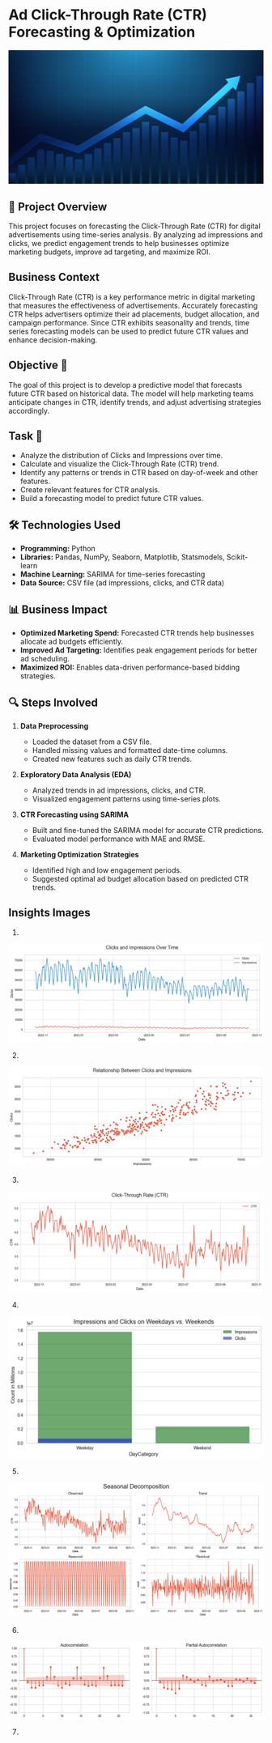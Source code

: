 # Ad Click-Through Rate (CTR) Forecasting & Optimization  
![](https://github.com/Shaikh-areeb/Ads_CTR-Forecasting/blob/main/insights%20images/forecasting.jpg)

## 📌 Project Overview  
This project focuses on forecasting the Click-Through Rate (CTR) for digital advertisements using time-series analysis. By analyzing ad impressions and clicks, we predict engagement trends to help businesses optimize marketing budgets, improve ad targeting, and maximize ROI.  

## Business Context
Click-Through Rate (CTR) is a key performance metric in digital marketing that measures the effectiveness of advertisements. Accurately forecasting CTR helps advertisers optimize their ad placements, budget allocation, and campaign performance. Since CTR exhibits seasonality and trends, time series forecasting models can be used to predict future CTR values and enhance decision-making.

## Objective 🎯
The goal of this project is to develop a predictive model that forecasts future CTR based on historical data. The model will help marketing teams anticipate changes in CTR, identify trends, and adjust advertising strategies accordingly.

## Task 📃

- Analyze the distribution of Clicks and Impressions over time.
- Calculate and visualize the Click-Through Rate (CTR) trend.
- Identify any patterns or trends in CTR based on day-of-week and other features.
- Create relevant features for CTR analysis.
- Build a forecasting model to predict future CTR values.

## 🛠️ Technologies Used  
- **Programming:** Python  
- **Libraries:** Pandas, NumPy, Seaborn, Matplotlib, Statsmodels, Scikit-learn  
- **Machine Learning:** SARIMA for time-series forecasting  
- **Data Source:** CSV file (ad impressions, clicks, and CTR data)  

## 📊 Business Impact  
- **Optimized Marketing Spend:** Forecasted CTR trends help businesses allocate ad budgets efficiently.  
- **Improved Ad Targeting:** Identifies peak engagement periods for better ad scheduling.  
- **Maximized ROI:** Enables data-driven performance-based bidding strategies.  

## 🔍 Steps Involved  
1. **Data Preprocessing**  
   - Loaded the dataset from a CSV file.  
   - Handled missing values and formatted date-time columns.  
   - Created new features such as daily CTR trends.  

2. **Exploratory Data Analysis (EDA)**  
   - Analyzed trends in ad impressions, clicks, and CTR.  
   - Visualized engagement patterns using time-series plots.  

3. **CTR Forecasting using SARIMA**  
   - Built and fine-tuned the SARIMA model for accurate CTR predictions.  
   - Evaluated model performance with MAE and RMSE.  

4. **Marketing Optimization Strategies**  
   - Identified high and low engagement periods.  
   - Suggested optimal ad budget allocation based on predicted CTR trends.
  
## Insights Images 

1)
![](https://github.com/Shaikh-areeb/Ads_CTR-Forecasting/blob/main/insights%20images/Screenshot%202025-02-22%20025806.png)

2)
![](https://github.com/Shaikh-areeb/Ads_CTR-Forecasting/blob/main/insights%20images/Screenshot%202025-02-22%20030053.png)

3)
![](https://github.com/Shaikh-areeb/Ads_CTR-Forecasting/blob/main/insights%20images/Screenshot%202025-02-22%20030117.png)

4)
![](https://github.com/Shaikh-areeb/Ads_CTR-Forecasting/blob/main/insights%20images/Screenshot%202025-02-22%20030201.png)

5)
![](https://github.com/Shaikh-areeb/Ads_CTR-Forecasting/blob/main/insights%20images/Screenshot%202025-02-22%20030225.png)

6)
![](https://github.com/Shaikh-areeb/Ads_CTR-Forecasting/blob/main/insights%20images/Screenshot%202025-02-22%20030238.png)

7)
![]()


